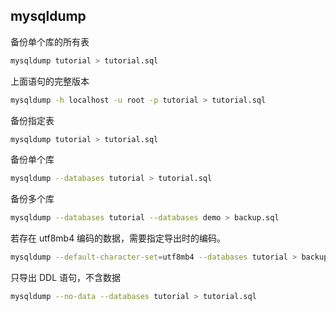 ## mysqldump

备份单个库的所有表

```sh
mysqldump tutorial > tutorial.sql
```

上面语句的完整版本

```sh
mysqldump -h localhost -u root -p tutorial > tutorial.sql
```

备份指定表

```sh
mysqldump tutorial > tutorial.sql
```

备份单个库

```sh
mysqldump --databases tutorial > tutorial.sql
```

备份多个库

```sh
mysqldump --databases tutorial --databases demo > backup.sql
```

若存在 utf8mb4 编码的数据，需要指定导出时的编码。

```sh
mysqldump --default-character-set=utf8mb4 --databases tutorial > backup.sql
```

只导出 DDL 语句，不含数据

```sh
mysqldump --no-data --databases tutorial > tutorial.sql
```
